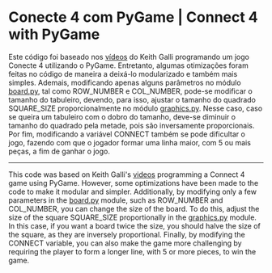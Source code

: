 # Conecte 4 com PyGame | Connect 4 with PyGame

Este código foi baseado nos [vídeos](https://youtu.be/UYgyRArKDEs?si=2EdchZQR-YndkcPI) do Keith Galli programando um jogo Conecte 4 utilizando o PyGame. Entretanto, algumas otimizações foram feitas no código de maneira a deixá-lo modularizado e também mais simples. Ademais, modificando apenas alguns parâmetros no módulo [board.py](https://github.com/eriquinhos/connect-four/blob/main/board.py), tal como ROW_NUMBER e COL_NUMBER, pode-se modificar o tamanho do tabuleiro, devendo, para isso, ajustar o tamanho do quadrado SQUARE_SIZE proporcionalmente no módulo [graphics.py](https://github.com/eriquinhos/connect-four/blob/main/graphics.py). Nesse caso, caso se queira um tabuleiro com o dobro do tamanho, deve-se diminuir o tamanho do quadrado pela metade, pois são inversamente proporcionais. Por fim, modificando a variável CONNECT também se pode dificultar o jogo, fazendo com que o jogador formar uma linha maior, com 5 ou mais peças, a fim de ganhar o jogo.

<hr/>

This code was based on Keith Galli's [videos](https://youtu.be/UYgyRArKDEs?si=2EdchZQR-YndkcPI) programming a Connect 4 game using PyGame. However, some optimizations have been made to the code to make it modular and simpler. Additionally, by modifying only a few parameters in the [board.py](https://github.com/eriquinhos/connect-four/blob/main/board.py) module, such as ROW_NUMBER and COL_NUMBER, you can change the size of the board. To do this, adjust the size of the square SQUARE_SIZE proportionally in the [graphics.py](https://github.com/eriquinhos/connect-four/blob/main/graphics.py) module. In this case, if you want a board twice the size, you should halve the size of the square, as they are inversely proportional. Finally, by modifying the CONNECT variable, you can also make the game more challenging by requiring the player to form a longer line, with 5 or more pieces, to win the game.
